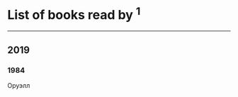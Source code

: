 # List of books read by [](https://plus.google.com/u/0/110877021460709820325/)<sup>1</sup>
---

## 2019

### 1984
Оруэлл



